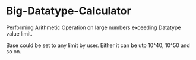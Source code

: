 # Big-Datatype-Calculator
Performing Arithmetic Operation on large numbers exceeding Datatype value limit.

Base could be set to any limit by user. Either it can be utp 10^40, 10^50 and so on.
